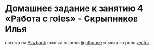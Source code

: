 # Домашнее задание к занятию 4 «Работа с roles» - Скрыпников Илья

ссылка на [Playbook](https://github.com/Skrypnikoviv/08-ansible-04-role/blob/main/playbook/README.md)
ссылка на роль [lighthouse](https://github.com/Skrypnikoviv/ansible_role_lighthouse)
ссылка на роль [vector](https://github.com/Skrypnikoviv/ansible_role_vector)
